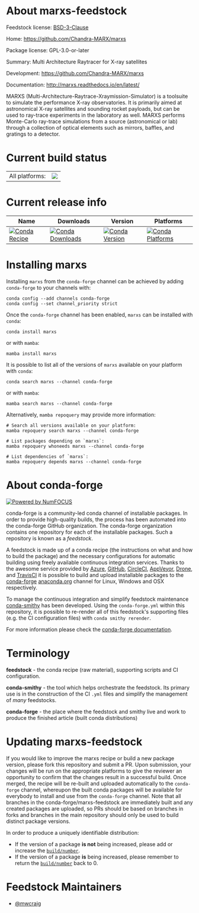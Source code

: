 About marxs-feedstock
=====================

Feedstock license: [BSD-3-Clause](https://github.com/conda-forge/marxs-feedstock/blob/main/LICENSE.txt)

Home: https://github.com/Chandra-MARX/marxs

Package license: GPL-3.0-or-later

Summary: Multi Architecture Raytracer for X-ray satellites

Development: https://github.com/Chandra-MARX/marxs

Documentation: http://marxs.readthedocs.io/en/latest/

MARXS (Multi-Architecture-Raytrace-Xraymission-Simulator) is a toolsuite
to simulate the performance X-ray observatories. It is primarily aimed at
astronomical X-ray satellites and sounding rocket payloads, but can be
used to ray-trace experiments in the laboratory as well. MARXS performs
Monte-Carlo ray-trace simulations from a source (astronomical or lab)
through a collection of optical elements such as mirrors, baffles, and
gratings to a detector.


Current build status
====================


<table><tr><td>All platforms:</td>
    <td>
      <a href="https://dev.azure.com/conda-forge/feedstock-builds/_build/latest?definitionId=7105&branchName=main">
        <img src="https://dev.azure.com/conda-forge/feedstock-builds/_apis/build/status/marxs-feedstock?branchName=main">
      </a>
    </td>
  </tr>
</table>

Current release info
====================

| Name | Downloads | Version | Platforms |
| --- | --- | --- | --- |
| [![Conda Recipe](https://img.shields.io/badge/recipe-marxs-green.svg)](https://anaconda.org/conda-forge/marxs) | [![Conda Downloads](https://img.shields.io/conda/dn/conda-forge/marxs.svg)](https://anaconda.org/conda-forge/marxs) | [![Conda Version](https://img.shields.io/conda/vn/conda-forge/marxs.svg)](https://anaconda.org/conda-forge/marxs) | [![Conda Platforms](https://img.shields.io/conda/pn/conda-forge/marxs.svg)](https://anaconda.org/conda-forge/marxs) |

Installing marxs
================

Installing `marxs` from the `conda-forge` channel can be achieved by adding `conda-forge` to your channels with:

```
conda config --add channels conda-forge
conda config --set channel_priority strict
```

Once the `conda-forge` channel has been enabled, `marxs` can be installed with `conda`:

```
conda install marxs
```

or with `mamba`:

```
mamba install marxs
```

It is possible to list all of the versions of `marxs` available on your platform with `conda`:

```
conda search marxs --channel conda-forge
```

or with `mamba`:

```
mamba search marxs --channel conda-forge
```

Alternatively, `mamba repoquery` may provide more information:

```
# Search all versions available on your platform:
mamba repoquery search marxs --channel conda-forge

# List packages depending on `marxs`:
mamba repoquery whoneeds marxs --channel conda-forge

# List dependencies of `marxs`:
mamba repoquery depends marxs --channel conda-forge
```


About conda-forge
=================

[![Powered by
NumFOCUS](https://img.shields.io/badge/powered%20by-NumFOCUS-orange.svg?style=flat&colorA=E1523D&colorB=007D8A)](https://numfocus.org)

conda-forge is a community-led conda channel of installable packages.
In order to provide high-quality builds, the process has been automated into the
conda-forge GitHub organization. The conda-forge organization contains one repository
for each of the installable packages. Such a repository is known as a *feedstock*.

A feedstock is made up of a conda recipe (the instructions on what and how to build
the package) and the necessary configurations for automatic building using freely
available continuous integration services. Thanks to the awesome service provided by
[Azure](https://azure.microsoft.com/en-us/services/devops/), [GitHub](https://github.com/),
[CircleCI](https://circleci.com/), [AppVeyor](https://www.appveyor.com/),
[Drone](https://cloud.drone.io/welcome), and [TravisCI](https://travis-ci.com/)
it is possible to build and upload installable packages to the
[conda-forge](https://anaconda.org/conda-forge) [anaconda.org](https://anaconda.org/)
channel for Linux, Windows and OSX respectively.

To manage the continuous integration and simplify feedstock maintenance
[conda-smithy](https://github.com/conda-forge/conda-smithy) has been developed.
Using the ``conda-forge.yml`` within this repository, it is possible to re-render all of
this feedstock's supporting files (e.g. the CI configuration files) with ``conda smithy rerender``.

For more information please check the [conda-forge documentation](https://conda-forge.org/docs/).

Terminology
===========

**feedstock** - the conda recipe (raw material), supporting scripts and CI configuration.

**conda-smithy** - the tool which helps orchestrate the feedstock.
                   Its primary use is in the construction of the CI ``.yml`` files
                   and simplify the management of *many* feedstocks.

**conda-forge** - the place where the feedstock and smithy live and work to
                  produce the finished article (built conda distributions)


Updating marxs-feedstock
========================

If you would like to improve the marxs recipe or build a new
package version, please fork this repository and submit a PR. Upon submission,
your changes will be run on the appropriate platforms to give the reviewer an
opportunity to confirm that the changes result in a successful build. Once
merged, the recipe will be re-built and uploaded automatically to the
`conda-forge` channel, whereupon the built conda packages will be available for
everybody to install and use from the `conda-forge` channel.
Note that all branches in the conda-forge/marxs-feedstock are
immediately built and any created packages are uploaded, so PRs should be based
on branches in forks and branches in the main repository should only be used to
build distinct package versions.

In order to produce a uniquely identifiable distribution:
 * If the version of a package **is not** being increased, please add or increase
   the [``build/number``](https://docs.conda.io/projects/conda-build/en/latest/resources/define-metadata.html#build-number-and-string).
 * If the version of a package **is** being increased, please remember to return
   the [``build/number``](https://docs.conda.io/projects/conda-build/en/latest/resources/define-metadata.html#build-number-and-string)
   back to 0.

Feedstock Maintainers
=====================

* [@mwcraig](https://github.com/mwcraig/)

